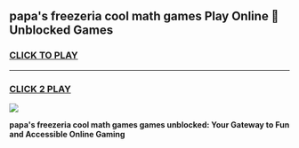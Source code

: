 
## papa's freezeria cool math games Play Online 👋 Unblocked Games
<h3>
<a href="https://news.freeplayer.one?title=papa's_freezeria_cool_math_games&ref=17CMG">CLICK TO PLAY</a></h3>
<hr>

<h3>
<a href="https://news.freeplayer.one?title=papa's_freezeria_cool_math_games&ref=17CMG">CLICK 2 PLAY</a>
  
</h3>

<a href="https://news.freeplayer.one?title=papa's_freezeria_cool_math_games&ref=17CMG/"><img src="https://clearcache.store/games.png"></a>


**papa's freezeria cool math games games unblocked: Your Gateway to Fun and Accessible Online Gaming**
